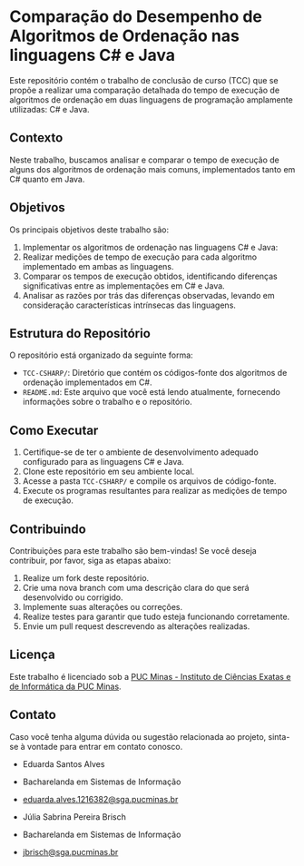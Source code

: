 # Comparação do Desempenho de Algoritmos de Ordenação nas linguagens C# e Java

Este repositório contém o trabalho de conclusão de curso (TCC) que se propõe a realizar uma comparação detalhada do tempo de execução de algoritmos de ordenação em duas linguagens de programação amplamente utilizadas: C# e Java.

## Contexto

Neste trabalho, buscamos analisar e comparar o tempo de execução de alguns dos algoritmos de ordenação mais comuns, implementados tanto em C# quanto em Java.

## Objetivos

Os principais objetivos deste trabalho são:

1. Implementar os algoritmos de ordenação nas linguagens C# e Java:
2. Realizar medições de tempo de execução para cada algoritmo implementado em ambas as linguagens.
3. Comparar os tempos de execução obtidos, identificando diferenças significativas entre as implementações em C# e Java.
4. Analisar as razões por trás das diferenças observadas, levando em consideração características intrínsecas das linguagens.

## Estrutura do Repositório

O repositório está organizado da seguinte forma:

- `TCC-CSHARP/`: Diretório que contém os códigos-fonte dos algoritmos de ordenação implementados em C#.
- `README.md`: Este arquivo que você está lendo atualmente, fornecendo informações sobre o trabalho e o repositório.

## Como Executar

1. Certifique-se de ter o ambiente de desenvolvimento adequado configurado para as linguagens C# e Java.
2. Clone este repositório em seu ambiente local.
3. Acesse a pasta `TCC-CSHARP/` e compile os arquivos de código-fonte.
4. Execute os programas resultantes para realizar as medições de tempo de execução.

## Contribuindo

Contribuições para este trabalho são bem-vindas! Se você deseja contribuir, por favor, siga as etapas abaixo:

1. Realize um fork deste repositório.
2. Crie uma nova branch com uma descrição clara do que será desenvolvido ou corrigido.
3. Implemente suas alterações ou correções.
4. Realize testes para garantir que tudo esteja funcionando corretamente.
5. Envie um pull request descrevendo as alterações realizadas.

## Licença

Este trabalho é licenciado sob a [PUC Minas - Instituto de Ciências Exatas e de Informática da PUC Minas](LICENSE).

## Contato
Caso você tenha alguma dúvida ou sugestão relacionada ao projeto, sinta-se à vontade para entrar em contato conosco.

- Eduarda Santos Alves
- Bacharelanda em Sistemas de Informação
- eduarda.alves.1216382@sga.pucminas.br

- Júlia Sabrina Pereira Brisch
- Bacharelanda em Sistemas de Informação
- jbrisch@sga.pucminas.br
